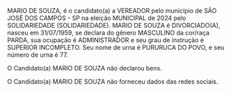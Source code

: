 MARIO DE SOUZA, é o candidato(a) a VEREADOR pelo município de SÃO JOSÉ DOS CAMPOS - SP na eleição MUNICIPAL de 2024 pelo SOLIDARIEDADE (SOLIDARIEDADE). MARIO DE SOUZA é DIVORCIADO(A), nasceu em 31/07/1959, se declara do gênero MASCULINO da cor/raça PARDA, sua ocupação é ADMINISTRADOR e seu grau de instrução é SUPERIOR INCOMPLETO. Seu nome de urna é PURURUCA DO POVO, e seu número de urna é 77.

O Candidato(a) MARIO DE SOUZA não declarou bens.


O Candidato(a) MARIO DE SOUZA não forneceu dados das redes sociais.